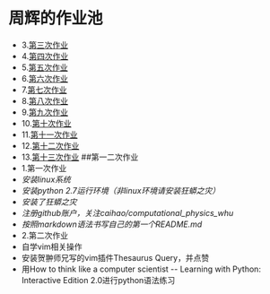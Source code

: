 # 周辉的作业池

+ 3.[第三次作业](https://github.com/xiaoxiaohui123/computationalphysics_N2013301020171/blob/master/new%202.py)
+ 4.[第四次作业](https://www.zybuluo.com/xiaoxiaohui123/note/356349)
+ 5.[第五次作业](https://www.zybuluo.com/xiaoxiaohui123/note/366220)
+ 6.[第六次作业](https://www.zybuluo.com/xiaoxiaohui123/note/408093)
+ 7.[第七次作业](https://www.zybuluo.com/xiaoxiaohui123/note/409195)
+ 8.[第八次作业](https://www.zybuluo.com/xiaoxiaohui123/note/410497)
+ 9.[第九次作业](https://www.zybuluo.com/xiaoxiaohui123/note/411210)
+ 10.[第十次作业](https://www.zybuluo.com/xiaoxiaohui123/note/412207)
+ 11.[第十一次作业](https://www.zybuluo.com/xiaoxiaohui123/note/412352)
+ 12.[第十二次作业](https://www.zybuluo.com/xiaoxiaohui123/note/413405)
+ 13.[第十三次作业](https://www.zybuluo.com/xiaoxiaohui123/note/413408)
 ##第一二次作业
+ 1.第一次作业
+ *安装linux系统*
+ *安装python 2.7运行环境（非linux环境请安装狂蟒之灾）*
+ *安装了狂蟒之灾*
+ *注册github账户，关注caihao/computational_physics_whu*
+ *按照markdown语法书写自己的第一个README.md*
+ 2.第二次作业
+ 自学vim相关操作
+ 安装贺翀师兄写的vim插件Thesaurus Query，并点赞
+ 用How to think like a computer scientist -- Learning with Python: Interactive Edition 2.0进行python语法练习
